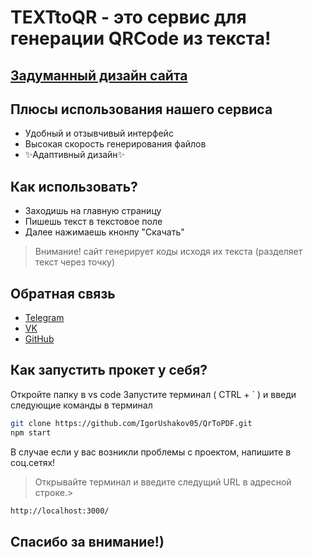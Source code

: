 # TEXTtoQR - это сервис для генерации QRCode из текста!

## [Задуманный дизайн сайта](https://www.figma.com/file/4vIQHuViEWcyJ4DlI9fH7U/Untitled?node-id=0%3A1&t=gt4I9VbovCowHI4D-1)

## Плюсы использования нашего сервиса

- Удобный и отзывчивый интерфейс
- Высокая скорость генерирования файлов
- ✨Адаптивный дизайн✨

## Как использовать?

- Заходишь на главную страницу
- Пишешь текст в текстовое поле
- Далее нажимаешь кнонпу "Скачать"

> Внимание!
> сайт генерирует коды исходя их текста
> (разделяет текст через точку)

## Обратная связь

- [Telegram](https://t.me/+ivk9NyZkJmYyYTZi)
- [VK](https://vk.com/ushakov_igor_sergeevich)
- [GitHub](https://github.com/IgorUshakov05)

## Как запустить прокет у себя?

Откройте папку в vs code
Запустите терминал ( CTRL + ` ) и введи следующие команды в терминал

```sh
git clone https://github.com/IgorUshakov05/QrToPDF.git
npm start
```
В случае если у вас возникли проблемы с проектом, напишите в соц.сетях!




> Открывайте терминал и введите следущий URL в адресной строке.>



```sh
http://localhost:3000/
```

## Спасибо за внимание!)
